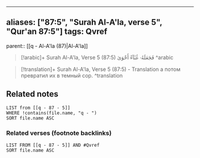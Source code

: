 
---
aliases: ["87:5", "Surah Al-A'la, verse 5", "Qur'an 87:5"]
tags: Qvref
---

parent:: [[q - Al-A'la (87)|Al-A'la]]

> [!arabic]+ Surah Al-A'la, Verse 5 (87:5)
> <span class="quran-arabic">فَجَعَلَهُۥ غُثَآءً أَحْوَىٰ</span>
^arabic

> [!translation]+ Surah Al-A'la, Verse 5 (87:5) - Translation
> а потом превратил их в темный сор.
^translation



## Related notes
```dataview
LIST from [[q - 87 - 5]]
WHERE !contains(file.name, "q - ")
SORT file.name ASC
```

### Related verses (footnote backlinks)
```dataview
LIST FROM [[q - 87 - 5]] AND #Qvref
SORT file.name ASC
```


